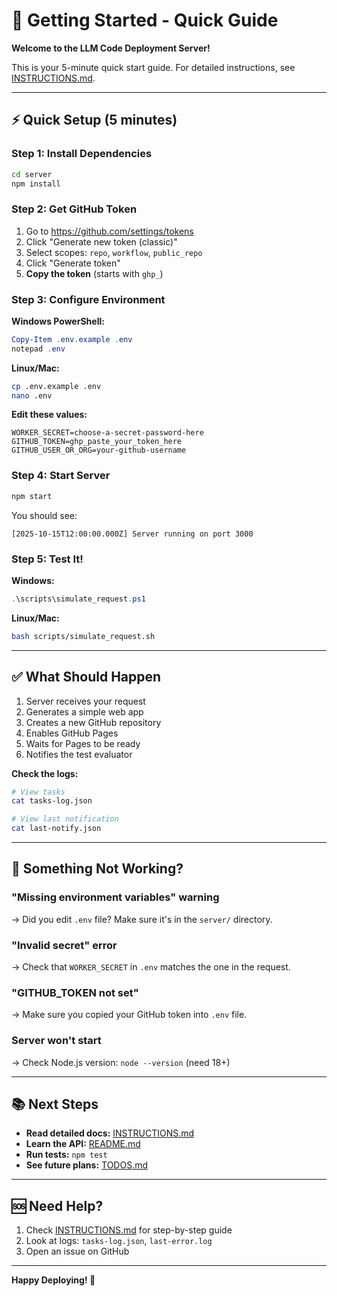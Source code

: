 # 🚀 Getting Started - Quick Guide

**Welcome to the LLM Code Deployment Server!**

This is your 5-minute quick start guide. For detailed instructions, see [INSTRUCTIONS.md](./INSTRUCTIONS.md).

---

## ⚡ Quick Setup (5 minutes)

### Step 1: Install Dependencies

```bash
cd server
npm install
```

### Step 2: Get GitHub Token

1. Go to https://github.com/settings/tokens
2. Click "Generate new token (classic)"
3. Select scopes: `repo`, `workflow`, `public_repo`
4. Click "Generate token"
5. **Copy the token** (starts with `ghp_`)

### Step 3: Configure Environment

**Windows PowerShell:**
```powershell
Copy-Item .env.example .env
notepad .env
```

**Linux/Mac:**
```bash
cp .env.example .env
nano .env
```

**Edit these values:**
```env
WORKER_SECRET=choose-a-secret-password-here
GITHUB_TOKEN=ghp_paste_your_token_here
GITHUB_USER_OR_ORG=your-github-username
```

### Step 4: Start Server

```bash
npm start
```

You should see:
```
[2025-10-15T12:00:00.000Z] Server running on port 3000
```

### Step 5: Test It!

**Windows:**
```powershell
.\scripts\simulate_request.ps1
```

**Linux/Mac:**
```bash
bash scripts/simulate_request.sh
```

---

## ✅ What Should Happen

1. Server receives your request
2. Generates a simple web app
3. Creates a new GitHub repository
4. Enables GitHub Pages
5. Waits for Pages to be ready
6. Notifies the test evaluator

**Check the logs:**
```bash
# View tasks
cat tasks-log.json

# View last notification
cat last-notify.json
```

---

## 🐛 Something Not Working?

### "Missing environment variables" warning

→ Did you edit `.env` file? Make sure it's in the `server/` directory.

### "Invalid secret" error

→ Check that `WORKER_SECRET` in `.env` matches the one in the request.

### "GITHUB_TOKEN not set"

→ Make sure you copied your GitHub token into `.env` file.

### Server won't start

→ Check Node.js version: `node --version` (need 18+)

---

## 📚 Next Steps

- **Read detailed docs:** [INSTRUCTIONS.md](./INSTRUCTIONS.md)
- **Learn the API:** [README.md](./README.md#api-endpoint)
- **Run tests:** `npm test`
- **See future plans:** [TODOS.md](./TODOS.md)

---

## 🆘 Need Help?

1. Check [INSTRUCTIONS.md](./INSTRUCTIONS.md) for step-by-step guide
2. Look at logs: `tasks-log.json`, `last-error.log`
3. Open an issue on GitHub

---

**Happy Deploying! 🎉**
